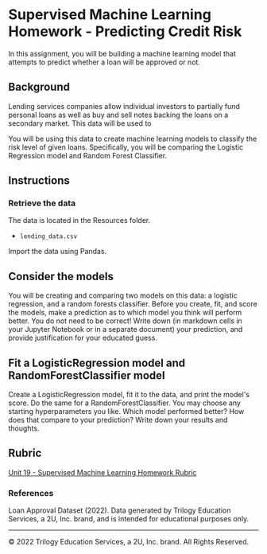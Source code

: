 # Supervised Machine Learning Homework - Predicting Credit Risk

In this assignment, you will be building a machine learning model that attempts to predict whether a loan will be approved or not. 

## Background

Lending services companies allow individual investors to partially fund personal loans as well as buy and sell notes backing the loans on a secondary market. This data will be used to 

You will be using this data to create machine learning models to classify the risk level of given loans. Specifically, you will be comparing the Logistic Regression model and Random Forest Classifier.

## Instructions

### Retrieve the data

The data is located in the Resources folder.

* `lending_data.csv`

Import the data using Pandas.

## Consider the models

You will be creating and comparing two models on this data: a logistic regression, and a random forests classifier. Before you create, fit, and score the models, make a prediction as to which model you think will perform better. You do not need to be correct! Write down (in markdown cells in your Jupyter Notebook or in a separate document) your prediction, and provide justification for your educated guess.

## Fit a LogisticRegression model and RandomForestClassifier model

Create a LogisticRegression model, fit it to the data, and print the model's score. Do the same for a RandomForestClassifier. You may choose any starting hyperparameters you like. Which model performed better? How does that compare to your prediction? Write down your results and thoughts.

## Rubric

[Unit 19 - Supervised Machine Learning Homework Rubric](https://docs.google.com/document/d/1eZcQul7s2gy6h9flygyPdajSPUtqOQUuGL1XXcuX6p4/edit?usp=sharing)

### References

Loan Approval Dataset (2022). Data generated by Trilogy Education Services, a 2U, Inc. brand, and is intended for educational purposes only.

- - -

© 2022 Trilogy Education Services, a 2U, Inc. brand. All Rights Reserved.
